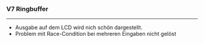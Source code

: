 ### V7 Ringbuffer

---

- Ausgabe auf dem LCD wird nich schön dargestellt.
- Problem mit Race-Condition bei mehreren Eingaben nicht gelöst
